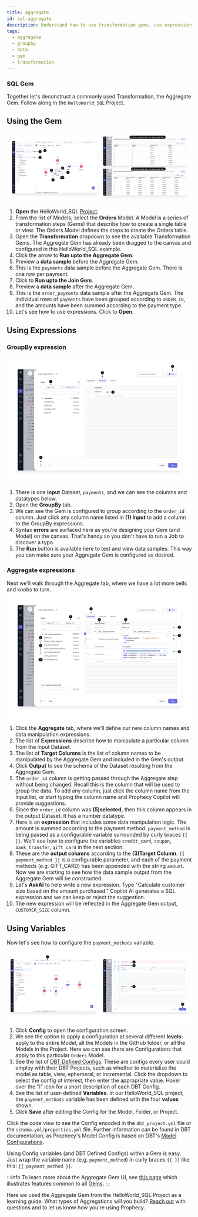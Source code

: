 ```yaml
---
title: Aggregate
id: sql-aggregate
description: Understand how to use transformation gems, use expressions, and use variables
tags:
  - aggregate
  - groupby
  - data
  - gem
  - transformation
---
```


<h3><span class="badge">SQL Gem</span></h3>

Together let's deconstruct a commonly used Transformation, the Aggregate Gem. Follow along in the `HelloWorld_SQL` Project.

## Using the Gem

![1](../img/Snow4.6.1_Aggregate.png)

1. **Open** the HelloWorld_SQL [Project](https://app.prophecy.io/metadata).
2. From the list of Models, select the **Orders** Model. A Model is a series of transformation steps (Gems) that describe how to create a single table or view. The Orders Model defines the steps to create the Orders table.
3. Open the **Transformation** dropdown to see the available Transformation Gems. The Aggregate Gem has already been dragged to the canvas and configured in this HelloWorld_SQL example.
4. Click the arrow to **Run upto the Aggregate Gem**.
5. Preview a **data sample** before the Aggregate Gem.
6. This is the `payments` data sample before the Aggregate Gem. There is one row per payment.
7. Click to **Run upto the Join Gem**.
8. Preview a **data sample** after the Aggregate Gem.
9. This is the `order_payments` data sample after the Aggregate Gem. The individual rows of `payments` have been grouped according to `ORDER_ID`, and the amounts have been summed according to the payment type.
10. Let's see how to use expressions. Click to **Open**.

## Using Expressions

### GroupBy expression

![2](../img/Snow4.6.2_Aggregate.png)

1. There is one **Input** Dataset, `payments`, and we can see the columns and datatypes below.
2. Open the **GroupBy** tab.
3. We can see the Gem is configured to group according to the `order_id` column. Just click any column name listed in **(1) Input** to add a column to the GroupBy expressions.
4. Syntax **errors** are surfaced here as you're designing your Gem (and Model) on the canvas. That's handy so you don't have to run a Job to discover a typo.
5. The **Run** button is available here to test and view data samples. This way you can make sure your Aggregate Gem is configured as desired.

### Aggregate expressions

Next we'll walk through the Aggregate tab, where we have a lot more bells and knobs to turn.
![3](../img/Snow4.6.3_Aggregate.png)

1. Click the **Aggregate** tab, where we'll define our new column names and data manipulation expressions.
2. The list of **Expressions** describe how to manipulate a particular column from the input Dataset.
3. The list of **Target Columns** is the list of column names to be manipulated by the Aggregate Gem and included in the Gem's output.
4. Click **Output** to see the schema of the Dataset resulting from the Aggregate Gem.
5. The `order_id` column is getting passed through the Aggregate step without being changed. Recall this is the column that will be used to group the data. To add any column, just click the column name from the Input list, or start typing the column name and Prophecy Copilot will provide suggestions.
6. Since the `order_id` column was **(5)selected,** then this column appears in the output Dataset. It has a number datatype.
7. Here is an **expression** that includes some data manipulation logic. The amount is summed according to the payment method. `payment_method` is being passed as a configurable variable surrounded by curly braces `{{ }}`. We'll see how to configure the variables `credit_card`, `coupon`, `bank_transfer`, `gift_card` in the next section.
8. These are the **output columns** according to the **(3)Target Column.** `{{ payment_method }}` is a configurable parameter, and each of the payment methods (e.g. GIFT_CARD) has been appended with the string `amount`. Now we are starting to see how the data sample output from the Aggregate Gem will be constructed.
9. Let's **AskAI** to help write a new expression. Type "Calculate customer size based on the amount purchased." Copilot AI generates a SQL expression and we can keep or reject the suggestion.
10. The new expression will be reflected in the Aggregate Gem output, `CUSTOMER_SIZE` column.

## Using Variables

Now let's see how to configure the `payment_methods` variable.

![4](../img/Snow4.6.4_Aggregate.png)

1. Click **Config** to open the configuration screen.
2. We see the option to apply a configuration at several different **levels:** apply to the entire Model, all the Models in the GitHub folder, or all the Models in the Project. Here we can see there are Configurations that apply to this particular `Orders` Model.
3. See the list of [DBT Defined Configs](https://docs.getdbt.com/reference/configs-and-properties). These are configs every user could employ with their DBT Projects, such as whether to materialize the model as table, view, ephemeral, or incremental. Click the dropdown to select the config of interest, then enter the appropriate value. Hover over the "i" icon for a short description of each DBT Config.
4. See the list of user-defined **Variables**. In our HelloWorld_SQL project, the `payment_methods` variable has been defined with the four **values** shown.
5. Click **Save** after editing the Config for the Model, Folder, or Project.

Click the code view to see the Config encoded in the `dbt_project.yml` file or the `schema.yml/properties.yml` file. Further information can be found in DBT documentation, as Prophecy's Model Config is based on DBT's [Model Configurations](https://docs.getdbt.com/reference/model-configs).

Using Config variables (and DBT Defined Configs) within a Gem is easy. Just wrap the variable name (e.g. `payment_method`) in curly braces `{{ }}` like this: `{{ payment_method }}`.

:::info
To learn more about the Aggregate Gem UI, see [this page](/docs/concepts/project/gems.md) which illustrates features common to all [Gems](/SQL/gems/gems.md).
:::

Here we used the Aggregate Gem from the HelloWorld_SQL Project as a learning guide. What types of Aggregations will you build? [Reach out](/docs/getting-help/getting-help.md) with questions and to let us know how you're using Prophecy.
